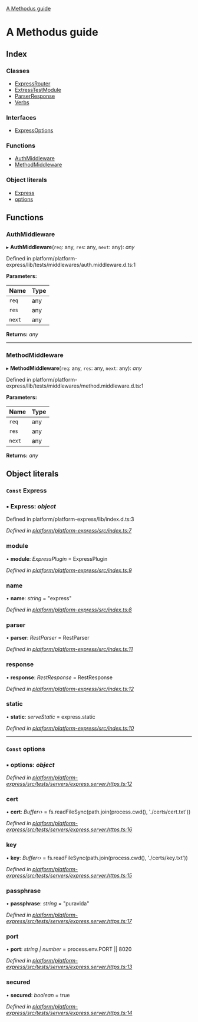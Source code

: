 [A Methodus guide](README.md)

# A Methodus guide

## Index

### Classes

* [ExpressRouter](classes/expressrouter.md)
* [ExtressTestModule](classes/extresstestmodule.md)
* [ParserResponse](classes/parserresponse.md)
* [Verbs](classes/verbs.md)

### Interfaces

* [ExpressOptions](interfaces/expressoptions.md)

### Functions

* [AuthMiddleware](README.md#authmiddleware)
* [MethodMiddleware](README.md#methodmiddleware)

### Object literals

* [Express](README.md#const-express)
* [options](README.md#const-options)

## Functions

###  AuthMiddleware

▸ **AuthMiddleware**(`req`: any, `res`: any, `next`: any): *any*

Defined in platform/platform-express/lib/tests/middlewares/auth.middleware.d.ts:1

**Parameters:**

Name | Type |
------ | ------ |
`req` | any |
`res` | any |
`next` | any |

**Returns:** *any*

___

###  MethodMiddleware

▸ **MethodMiddleware**(`req`: any, `res`: any, `next`: any): *any*

Defined in platform/platform-express/lib/tests/middlewares/method.middleware.d.ts:1

**Parameters:**

Name | Type |
------ | ------ |
`req` | any |
`res` | any |
`next` | any |

**Returns:** *any*

## Object literals

### `Const` Express

### ▪ **Express**: *object*

Defined in platform/platform-express/lib/index.d.ts:3

*Defined in [platform/platform-express/src/index.ts:7](https://github.com/nodulusteam/methodus.dev/blob/0650919/modules/platform/platform-express/src/index.ts#L7)*

###  module

• **module**: *ExpressPlugin* = ExpressPlugin

*Defined in [platform/platform-express/src/index.ts:9](https://github.com/nodulusteam/methodus.dev/blob/0650919/modules/platform/platform-express/src/index.ts#L9)*

###  name

• **name**: *string* = "express"

*Defined in [platform/platform-express/src/index.ts:8](https://github.com/nodulusteam/methodus.dev/blob/0650919/modules/platform/platform-express/src/index.ts#L8)*

###  parser

• **parser**: *RestParser* = RestParser

*Defined in [platform/platform-express/src/index.ts:11](https://github.com/nodulusteam/methodus.dev/blob/0650919/modules/platform/platform-express/src/index.ts#L11)*

###  response

• **response**: *RestResponse* = RestResponse

*Defined in [platform/platform-express/src/index.ts:12](https://github.com/nodulusteam/methodus.dev/blob/0650919/modules/platform/platform-express/src/index.ts#L12)*

###  static

• **static**: *serveStatic* = express.static

*Defined in [platform/platform-express/src/index.ts:10](https://github.com/nodulusteam/methodus.dev/blob/0650919/modules/platform/platform-express/src/index.ts#L10)*

___

### `Const` options

### ▪ **options**: *object*

*Defined in [platform/platform-express/src/tests/servers/express.server.https.ts:12](https://github.com/nodulusteam/methodus.dev/blob/0650919/modules/platform/platform-express/src/tests/servers/express.server.https.ts#L12)*

###  cert

• **cert**: *Buffer‹›* = fs.readFileSync(path.join(process.cwd(), './certs/cert.txt'))

*Defined in [platform/platform-express/src/tests/servers/express.server.https.ts:16](https://github.com/nodulusteam/methodus.dev/blob/0650919/modules/platform/platform-express/src/tests/servers/express.server.https.ts#L16)*

###  key

• **key**: *Buffer‹›* = fs.readFileSync(path.join(process.cwd(), './certs/key.txt'))

*Defined in [platform/platform-express/src/tests/servers/express.server.https.ts:15](https://github.com/nodulusteam/methodus.dev/blob/0650919/modules/platform/platform-express/src/tests/servers/express.server.https.ts#L15)*

###  passphrase

• **passphrase**: *string* = "puravida"

*Defined in [platform/platform-express/src/tests/servers/express.server.https.ts:17](https://github.com/nodulusteam/methodus.dev/blob/0650919/modules/platform/platform-express/src/tests/servers/express.server.https.ts#L17)*

###  port

• **port**: *string | number* = process.env.PORT || 8020

*Defined in [platform/platform-express/src/tests/servers/express.server.https.ts:13](https://github.com/nodulusteam/methodus.dev/blob/0650919/modules/platform/platform-express/src/tests/servers/express.server.https.ts#L13)*

###  secured

• **secured**: *boolean* = true

*Defined in [platform/platform-express/src/tests/servers/express.server.https.ts:14](https://github.com/nodulusteam/methodus.dev/blob/0650919/modules/platform/platform-express/src/tests/servers/express.server.https.ts#L14)*
